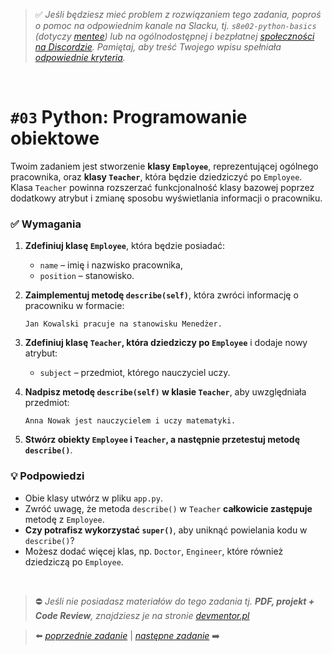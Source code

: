 > :white_check_mark: *Jeśli będziesz mieć problem z rozwiązaniem tego zadania, poproś o pomoc na odpowiednim kanale na Slacku, tj. `s8e02-python-basics` (dotyczy [mentee](https://devmentor.pl/mentoring-javascript/)) lub na ogólnodostępnej i bezpłatnej [społeczności na Discordzie](https://devmentor.pl/discord). Pamiętaj, aby treść Twojego wpisu spełniała [odpowiednie kryteria](https://devmentor.pl/jak-prosic-o-pomoc/).*

&nbsp;

# `#03` Python: Programowanie obiektowe

Twoim zadaniem jest stworzenie **klasy `Employee`**, reprezentującej ogólnego pracownika, oraz **klasy `Teacher`**, która będzie dziedziczyć po `Employee`. Klasa `Teacher` powinna rozszerzać funkcjonalność klasy bazowej poprzez dodatkowy atrybut i zmianę sposobu wyświetlania informacji o pracowniku.


### ✅ Wymagania

1. **Zdefiniuj klasę `Employee`**, która będzie posiadać:
   - `name` – imię i nazwisko pracownika,
   - `position` – stanowisko.

2. **Zaimplementuj metodę `describe(self)`**, która zwróci informację o pracowniku w formacie:
   ```
   Jan Kowalski pracuje na stanowisku Menedżer.
   ```

3. **Zdefiniuj klasę `Teacher`, która dziedziczy po `Employee`** i dodaje nowy atrybut:
   - `subject` – przedmiot, którego nauczyciel uczy.

4. **Nadpisz metodę `describe(self)` w klasie `Teacher`**, aby uwzględniała przedmiot:
   ```
   Anna Nowak jest nauczycielem i uczy matematyki.
   ```

5. **Stwórz obiekty `Employee` i `Teacher`, a następnie przetestuj metodę `describe()`**.



### 💡 Podpowiedzi
- Obie klasy utwórz w pliku `app.py`.
- Zwróć uwagę, że metoda `describe()` w `Teacher` **całkowicie zastępuje** metodę z `Employee`.  
- **Czy potrafisz wykorzystać `super()`**, aby uniknąć powielania kodu w `describe()`?
- Możesz dodać więcej klas, np. `Doctor`, `Engineer`, które również dziedziczą po `Employee`.


&nbsp;
> :no_entry: *Jeśli nie posiadasz materiałów do tego zadania tj. **PDF, projekt + Code Review**, znajdziesz je na stronie [devmentor.pl](https://devmentor.pl/workshop-python-basics)*

> :arrow_left: [*poprzednie zadanie*](./../02) | [*następne zadanie*](./../04) :arrow_right:
